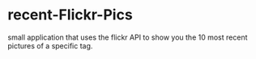 # recent-Flickr-Pics
small application that uses the flickr API to show you the 10 most recent pictures of a specific tag.
